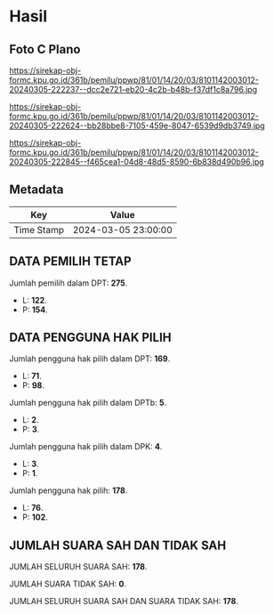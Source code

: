 # Hasil

## Foto C Plano

https://sirekap-obj-formc.kpu.go.id/361b/pemilu/ppwp/81/01/14/20/03/8101142003012-20240305-222237--dcc2e721-eb20-4c2b-b48b-f37df1c8a796.jpg

https://sirekap-obj-formc.kpu.go.id/361b/pemilu/ppwp/81/01/14/20/03/8101142003012-20240305-222624--bb28bbe8-7105-459e-8047-6539d9db3749.jpg

https://sirekap-obj-formc.kpu.go.id/361b/pemilu/ppwp/81/01/14/20/03/8101142003012-20240305-222845--f465cea1-04d8-48d5-8590-6b838d490b96.jpg


## Metadata

| Key        | Value               |
| ---------- | ------------------- |
| Time Stamp | 2024-03-05 23:00:00 |


## DATA PEMILIH TETAP

Jumlah pemilih dalam DPT: **275**.
 * L: **122**.
 * P: **154**.

## DATA PENGGUNA HAK PILIH

Jumlah pengguna hak pilih dalam DPT: **169**.
 * L: **71**.
 * P: **98**.

Jumlah pengguna hak pilih dalam DPTb: **5**.
 * L: **2**.
 * P: **3**.

Jumlah pengguna hak pilih dalam DPK: **4**.
 * L: **3**.
 * P: **1**.

Jumlah pengguna hak pilih: **178**.
 * L: **76**.
 * P: **102**.

## JUMLAH SUARA SAH DAN TIDAK SAH

JUMLAH SELURUH SUARA SAH: **178**.

JUMLAH SUARA TIDAK SAH: **0**.

JUMLAH SELURUH SUARA SAH DAN SUARA TIDAK SAH: **178**.


